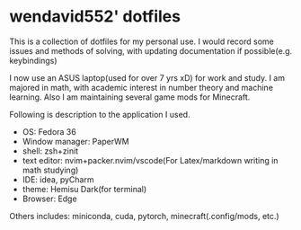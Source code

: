 # wendavid552' dotfiles
This is a collection of dotfiles for my personal use. I would record some issues and methods of solving, with updating documentation if possible(e.g. keybindings)

I now use an ASUS laptop(used for over 7 yrs xD) for work and study. I am majored in math, with academic interest in number theory and machine learning. Also I am maintaining several game mods for Minecraft.

Following is description to the application I used.
- OS: Fedora 36
- Window manager: PaperWM
- shell: zsh+zinit
- text editor: nvim+packer.nvim/vscode(For Latex/markdown writing in math studying)
- IDE: idea, pyCharm
- theme: Hemisu Dark(for terminal)
- Browser: Edge

Others includes: miniconda, cuda, pytorch, minecraft(.config/mods, etc.)
